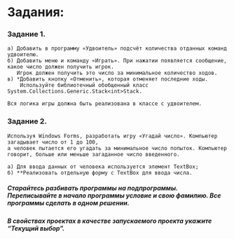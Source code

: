 # Задания:
### Задание 1.
    а) Добавить в программу «Удвоитель» подсчёт количества отданных команд удвоителю.
    б) Добавить меню и команду «Играть». При нажатии появляется сообщение, какое число должен получить игрок.
       Игрок должен получить это число за минимальное количество ходов.
    в) *Добавить кнопку «Отменить», которая отменяет последние ходы.
        Используйте библиотечный обобщенный класс System.Collections.Generic.Stack<int>Stack.
    
    Вся логика игры должна быть реализована в классе с удвоителем.

### Задание 2.
    Используя Windows Forms, разработать игру «Угадай число». Компьютер загадывает число от 1 до 100,
    а человек пытается его угадать за минимальное число попыток. Компьютер говорит, больше или меньше загаданное число введенного.

    a) Для ввода данных от человека используется элемент TextBox;
    б) **Реализовать отдельную форму c TextBox для ввода числа.

##### Старайтесь разбивать программы на подпрограммы. Переписывайте в начало программы условие и свою фамилию. Все программы сделать в одном решении.
##### В свойствах проектах в качестве запускаемого проекта укажите “Текущий выбор”.
